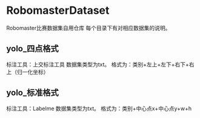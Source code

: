 # RobomasterDataset
Robomaster比赛数据集自用仓库
每个目录下有对相应数据集的说明。
## yolo_四点格式
标注工具：上交标注工具
数据集类型为txt。
格式为：类别+左上+左下+右下+右上（归一化坐标）
## yolo_标准格式
标注工具：Labelme
数据集类型为txt。
格式为：类别+中心点x+中心点y+w+h

